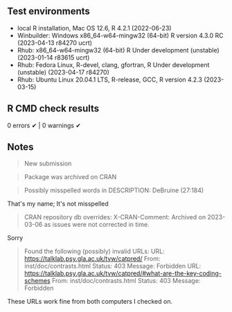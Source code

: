 ## Test environments

* local R installation, Mac OS 12.6, R 4.2.1 (2022-06-23)
* Winbuilder: Windows x86_64-w64-mingw32 (64-bit) R version 4.3.0 RC (2023-04-13 r84270 ucrt)
* Rhub: x86_64-w64-mingw32 (64-bit) R Under development (unstable) (2023-01-14 r83615 ucrt)
* Rhub: Fedora Linux, R-devel, clang, gfortran, R Under development (unstable) (2023-04-17 r84270)
* Rhub: Ubuntu Linux 20.04.1 LTS, R-release, GCC, R version 4.2.3 (2023-03-15)

## R CMD check results

0 errors ✔ | 0 warnings ✔ 

## Notes

> New submission

> Package was archived on CRAN

> Possibly misspelled words in DESCRIPTION:
>   DeBruine (27:184)

That's my name; It's not misspelled

> CRAN repository db overrides:
>  X-CRAN-Comment: Archived on 2023-03-06 as issues were not corrected in time.

Sorry

> Found the following (possibly) invalid URLs:
>   URL: https://talklab.psy.gla.ac.uk/tvw/catpred/
>     From: inst/doc/contrasts.html
>     Status: 403
>     Message: Forbidden
>   URL: https://talklab.psy.gla.ac.uk/tvw/catpred/#what-are-the-key-coding-schemes
>     From: inst/doc/contrasts.html
>     Status: 403
>     Message: Forbidden

These URLs work fine from both computers I checked on.